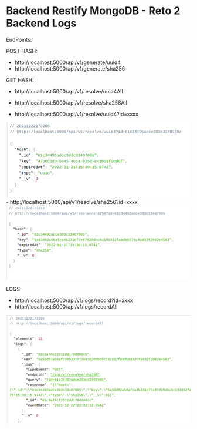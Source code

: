 # Backend Restify MongoDB - Reto 2 Backend Logs

EndPoints:

POST HASH: 
 - http://localhost:5000/api/v1/generate/uuid4
 - http://localhost:5000/api/v1/generate/sha256
 
GET HASH:
 
 - http://localhost:5000/api/v1/resolve/uuid4All
 - http://localhost:5000/api/v1/resolve/sha256All


 - http://localhost:5000/api/v1/resolve/uuid4?id=xxxx
<img src='docs/getUuid.png' >
 - http://localhost:5000/api/v1/resolve/sha256?id=xxxx
<img src='docs/getSha256.png' >

LOGS:
 - http://localhost:5000/api/v1/logs/record?id=xxxx
 - http://localhost:5000/api/v1/logs/recordAll

<img src='docs/getAllLogs.png' >
